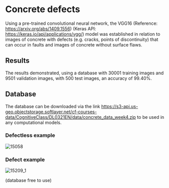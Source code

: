 # Concrete defects

Using a pre-trained convolutional neural network, the VGG16 (Reference: https://arxiv.org/abs/1409.1556) (Keras API: https://keras.io/api/applications/vgg/) model was established in relation to images of concrete with defects (e.g. cracks, points of discontinuity) that can occur in faults and images of concrete without surface flaws.

## Results

The results demonstrated, using a database with 30001 training images and 9501 validation images, with 500 test images, an accuracy of 99.40%.

## Database

The database can be downloaded via the link https://s3-api.us-geo.objectstorage.softlayer.net/cf-courses-data/CognitiveClass/DL0321EN/data/concrete_data_week4.zip to be used in any computational models.

### Defectless example

![15058](https://user-images.githubusercontent.com/72185214/158382684-e39b4eb3-329e-4e75-a512-991da8155dac.jpg)

### Defect example

![15209_1](https://user-images.githubusercontent.com/72185214/158382771-ac00e3c7-a32a-4bec-9add-df2850d40a22.jpg)

(database free to use)
